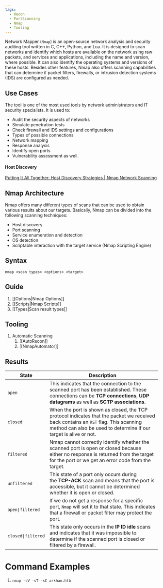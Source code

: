```yaml
---
tags:
  - Recon
  - PortScanning
  - Nmap
  - Tooling
---
```

Network Mapper (`Nmap`) is an open-source network analysis and security auditing tool written in C, C++, Python, and Lua. It is designed to scan networks and identify which hosts are available on the network using raw packets, and services and applications, including the name and version, where possible. It can also identify the operating systems and versions of these hosts. Besides other features, Nmap also offers scanning capabilities that can determine if packet filters, firewalls, or intrusion detection systems (IDS) are configured as needed.
## Use Cases

The tool is one of the most used tools by network administrators and IT security specialists. It is used to:

- Audit the security aspects of networks
- Simulate penetration tests
- Check firewall and IDS settings and configurations
- Types of possible connections
- Network mapping
- Response analysis
- Identify open ports
- Vulnerability assessment as well.

#### Host Discovery

[Putting It All Together: Host Discovery Strategies | Nmap Network Scanning](https://nmap.org/book/host-discovery-strategies.html)

## Nmap Architecture

Nmap offers many different types of scans that can be used to obtain various results about our targets. Basically, Nmap can be divided into the following scanning techniques:

- Host discovery
- Port scanning
- Service enumeration and detection
- OS detection
- Scriptable interaction with the target service (Nmap Scripting Engine)

## Syntax

```shell-session
nmap <scan types> <options> <target>
```


## Guide

1. [[Options|Nmap Options]]
2. [[Scripts|Nmap Scripts]]
3. [[Types|Scan result types]]

## Tooling 

1. Automatic Scanning
	1. [[AutoRecon]]
	2. [[NmapAutomator]]
## Results 

| **State**          | **Description**                                                                                                                                                                                         |
| ------------------ | ------------------------------------------------------------------------------------------------------------------------------------------------------------------------------------------------------- |
| `open`             | This indicates that the connection to the scanned port has been established. These connections can be **TCP connections**, **UDP datagrams** as well as **SCTP associations**.                          |
| `closed`           | When the port is shown as closed, the TCP protocol indicates that the packet we received back contains an `RST` flag. This scanning method can also be used to determine if our target is alive or not. |
| `filtered`         | Nmap cannot correctly identify whether the scanned port is open or closed because either no response is returned from the target for the port or we get an error code from the target.                  |
| `unfiltered`       | This state of a port only occurs during the **TCP-ACK** scan and means that the port is accessible, but it cannot be determined whether it is open or closed.                                           |
| `open\|filtered`   | If we do not get a response for a specific port, `Nmap` will set it to that state. This indicates that a firewall or packet filter may protect the port.                                                |
| `closed\|filtered` | This state only occurs in the **IP ID idle** scans and indicates that it was impossible to determine if the scanned port is closed or filtered by a firewall.                                           |

# Command Examples

1. `nmap -sV -sT -sC arkham.htb`
